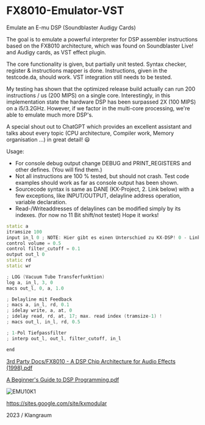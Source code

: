 # FX8010-Emulator-VST
Emulate an E-mu DSP (Soundblaster Audigy Cards)

The goal is to emulate a powerful interpreter for DSP assembler instructions based on the FX8010 architecture, which was found on Soundblaster Live!
and Audigy cards, as VST effect plugin. 

The core functionality is given, but partially unit tested. Syntax checker, register &
instructions mapper is done. Instructions, given in the testcode.da, 
should work. VST integration still needs to be tested. 

My testing has shown that the optimized release build actually can run 200 instructions / us (200 MIPS) on a single core. 
Interestingly, in this implementation state the hardware DSP has been surpassed 2X (100 MIPS) on a i5/3.2GHz.
However, if we factor in the multi-core processing, we're able to emulate much more DSP's.

A special shout out to ChatGPT which provides an excellent assistant and talks about every topic (CPU architecture, Compiler work, Memory organisation ...) in great detail! 😃

Usage:  
- For console debug output change DEBUG and PRINT_REGISTERS and other defines. (You will find them.)
- Not all instructions are 100 % tested, but should not crash. Test code examples should work as far as console output has been shown.
- Sourcecode syntax is same as DANE (KX-Project, 2. Link below) with a few exceptions, like INPUT/OUTPUT, delayline address operation, variable declaration.
- Read-/Writeaddresses of delaylines can be modified simply by its indexes. (for now no 11 Bit shift/not testet) Hope it works!

```cpp
static a
itramsize 100
input in_l 0 ; NOTE: Hier gibt es einen Unterschied zu KX-DSP! 0 - Links, 1 - Rechts
control volume = 0.5
control filter_cutoff = 0.1
output out_l 0 
static rd
static wr

; LOG (Vacuum Tube Transferfunktion)
log a, in_l, 3, 0
macs out_l, 0, a, 1.0

; Delayline mit Feedback
; macs a, in_l, rd, 0.1
; idelay write, a, at, 0
; idelay read, rd, at, 17; max. read index (tramsize-1) !
; macs out_l, in_l, rd, 0.5

; 1-Pol Tiefpassfilter
; interp out_l, out_l, filter_cutoff, in_l

end
```

[3rd Party Docs/FX8010 - A DSP Chip Architecture for Audio Effects (1998).pdf](https://github.com/kxproject/kX-Audio-driver-Documentation/blob/master/3rd%20Party%20Docs/FX8010%20-%20A%20DSP%20Chip%20Architecture%20for%20Audio%20Effects%20(1998).pdf)

[A Beginner's Guide to DSP Programming.pdf](https://github.com/kxproject/kX-Audio-driver-Documentation/blob/master/A%20Beginner's%20Guide%20to%20DSP%20Programming.pdf)

![EMU10K1](https://upload.wikimedia.org/wikipedia/en/thumb/c/ca/EMU10K1-SEFbySpc.jpg/615px-EMU10K1-SEFbySpc.jpg)

https://sites.google.com/site/kxmodular

2023 / Klangraum
